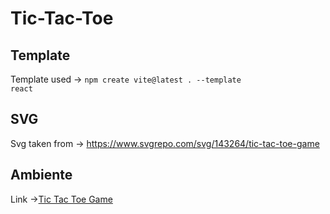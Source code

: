 # Tic-Tac-Toe

## Template

Template used -> <code>npm create vite@latest . --template react</code>


## SVG
Svg taken from -> <a href="https://www.svgrepo.com/svg/143264/tic-tac-toe-game">https://www.svgrepo.com/svg/143264/tic-tac-toe-game</a>

## Ambiente
Link -><a target="_blank" href="https://tic-tac-toe-xi-tawny.vercel.app/">Tic Tac Toe Game</a>
